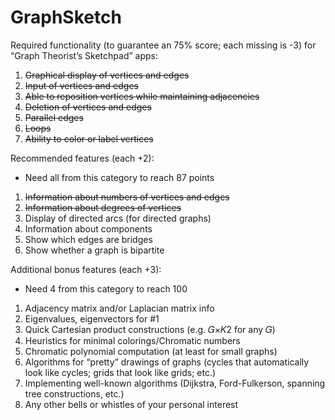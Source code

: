 # GraphSketch

Required functionality (to guarantee an 75% score; each missing is -3)
for “Graph Theorist’s Sketchpad” apps:
1. ~~Graphical display of vertices and edges~~
2. ~~Input of vertices and edges~~
3. ~~Able to reposition vertices while maintaining adjacencies~~
4. ~~Deletion of vertices and edges~~
5. ~~Parallel edges~~
6. ~~Loops~~
7. ~~Ability to color or label vertices~~

Recommended features (each +2):
 * Need all from this category to reach 87 points

1. ~~Information about numbers of vertices and edges~~
2. ~~Information about degrees of vertices~~
3. Display of directed arcs (for directed graphs)
4. Information about components
5. Show which edges are bridges
6. Show whether a graph is bipartite

Additional bonus features (each +3):
 * Need 4 from this category to reach 100
 
1. Adjacency matrix and/or Laplacian matrix info
2. Eigenvalues, eigenvectors for #1
3. Quick Cartesian product constructions (e.g. 𝐺×𝐾2 for any 𝐺)
4. Heuristics for minimal colorings/Chromatic numbers
5. Chromatic polynomial computation (at least for small graphs)
6. Algorithms for “pretty” drawings of graphs (cycles that automatically
look like cycles; grids that look like grids; etc.)
7. Implementing well-known algorithms (Dijkstra, Ford-Fulkerson,
spanning tree constructions, etc.)
8. Any other bells or whistles of your personal interest